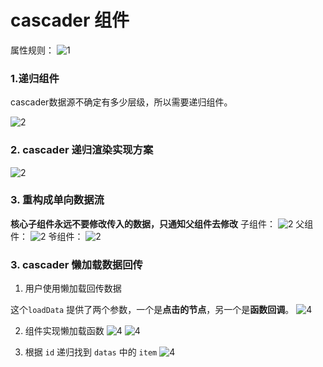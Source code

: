 # cascader 组件

属性规则：
![1](./1vue属性不能短横线连接.png)


### 1.递归组件
cascader数据源不确定有多少层级，所以需要递归组件。

![2](./2vue递归组件.png)



### 2. cascader 递归渲染实现方案
![2](./2vue递归组件2.png)


### 3. 重构成单向数据流
**核心子组件永远不要修改传入的数据，只通知父组件去修改**
子组件：
![2](./3单向数据流.png)
父组件：
![2](./3单向数据流2.png)
爷组件：
![2](./3单向数据流3.png)


### 3. cascader 懒加载数据回传
1. 用户使用懒加载回传数据

这个`loadData` 提供了两个参数，一个是**点击的节点**，另一个是**函数回调**。
![4](./4实现数据懒加载.png)

2. 组件实现懒加载函数
![4](./4实现数据懒加载1.png)
![4](./4实现数据懒加载2.png)

3. 根据 `id` 递归找到 `datas` 中的 `item`
![4](./4实现数据懒加载3.png)
